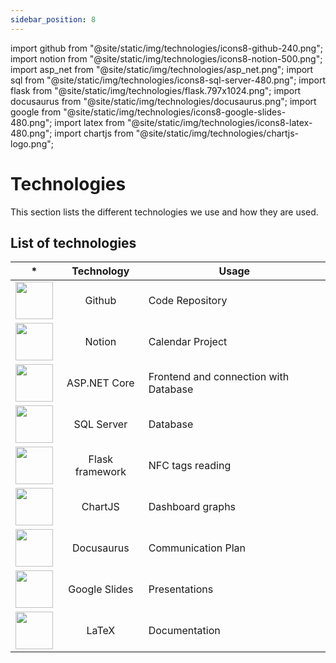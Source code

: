 ```yaml
---
sidebar_position: 8
---
```


import github from "@site/static/img/technologies/icons8-github-240.png";
import notion from "@site/static/img/technologies/icons8-notion-500.png";
import asp_net from "@site/static/img/technologies/asp_net.png";
import sql from "@site/static/img/technologies/icons8-sql-server-480.png";
import flask from "@site/static/img/technologies/flask.797x1024.png";
import docusaurus from "@site/static/img/technologies/docusaurus.png";
import google from "@site/static/img/technologies/icons8-google-slides-480.png";
import latex from "@site/static/img/technologies/icons8-latex-480.png";
import chartjs from "@site/static/img/technologies/chartjs-logo.png";


# Technologies

This section lists the different technologies we use and how they are used.

## List of technologies

| * | Technology | Usage |
|:-:| :-: | --- |
|<img src={github} width="60" height="60"/>| Github | Code Repository |
|<img src={notion} width="60" height="60"/>| Notion | Calendar Project |
|<img src={asp_net} width="60" height="60"/>| ASP.NET Core | Frontend and connection with Database |
|<img src={sql} width="60" height="60"/>| SQL Server | Database |
|<img src={flask} width="60" height="60"/>| Flask framework | NFC tags reading |
|<img src={chartjs} width="60" height="60"/>| ChartJS | Dashboard graphs |
|<img src={docusaurus} width="60" height="60"/>| Docusaurus | Communication Plan |
|<img src={google} width="60" height="60"/>| Google Slides | Presentations |
|<img src={latex} width="60" height="60"/>| LaTeX | Documentation |